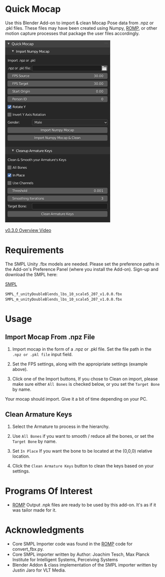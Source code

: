 # Quick Mocap

Use this Blender Add-on to import & clean Mocap Pose data from .npz or .pkl files. These files may have been created using Numpy,  [ROMP](https://github.com/Arthur151/ROMP), or other motion capture processes that package the user files accordingly.

![images](images/QuickMocap_v0.3.0.png)

[v0.3.0 Overview Video](https://youtu.be/SFZan6cD83w)

# Requirements

The SMPL Unity .fbx models are needed. Please set the preference paths in the Add-on's Preference Panel (where you install the Add-on).
Sign-up and download the SMPL here:

[SMPL](https://smpl.is.tue.mpg.de/downloads)

```SMPL_f_unityDoubleBlends_lbs_10_scale5_207_v1.0.0.fbx```
```SMPL_m_unityDoubleBlends_lbs_10_scale5_207_v1.0.0.fbx```


# Usage

## Import Mocap From .npz File

1. Import mocap in the form of a .npz or .pkl file. Set the file path in the ```.npz or .pkl file``` input field.

2. Set the FPS settings, along with the approipriate settings (example above).

3. Click one of the Import buttons, If you chose to Clean on import, please make sure either ```All Bones``` is checked below, or you set the ```Target Bone``` by name.

Your mocap should import. Give it a bit of time depending on your PC.


## Clean Armature Keys

1. Select the Armature to process in the hierarchy.

2. Use ```All Bones``` if you want to smooth / reduce all the bones, or  set the ```Target Bone``` by name.

3. Set ```In Place``` If you want the bone to be located at the (0,0,0) relative location.

4. Click the ```Clean Armature Keys``` button to clean the keys based on your settings.


# Programs Of Interest
- [ROMP](https://github.com/Arthur151/ROMP) Output .npk files are ready to be used by this add-on. It's as if it was tailor made for it.

# Acknowledgments
- Core SMPL Importer code was found in the [ROMP](https://github.com/Arthur151/ROMP) code for convert_fbx.py.
- Core SMPL importer written by Author: Joachim Tesch, Max Planck Institute for Intelligent Systems, Perceiving Systems
- Blender Addon & class implementation of the SMPL importer written by Justin Jaro for VLT Media.